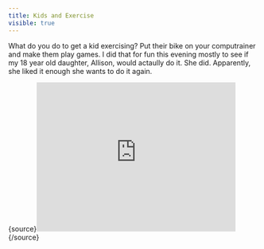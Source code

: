---title: Kids and Exercisevisible: true---What do you do to get a kid exercising? Put their bike on your computrainer and make them play games. I did that for fun this evening mostly to see if my 18 year old daughter, Allison, would actaully do it. She did. Apparently, she liked it enough she wants to do it again.

{source}<iframe src="http://player.vimeo.com/video/17996590?byline=0&portrait=0" width="400" height="300" frameborder="0"></iframe>{/source}